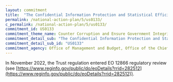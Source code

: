 ```yaml
---
layout: commitment
title:  "The Confidential Information Protection and Statistical Efficiency Act (CIPSEA; Public Law 115-435) incorpo- rated those responsibilities into statute, and as required by CIPSEA, OMB is committed to developing and pub- lishing the Trust regulation—formally referred to as “The Fundamental Responsibilities of Recognized Statistical Agencies and Units”—to further guide and support agencies’ fulfillment of these responsibilities."
permalink: /national-action-plan/5/us0133/
c_permalink: /national-action-plan/5/us0133/
commitment_id: US0133
commitment_theme_name: Counter Corruption and Ensure Government Integrity and Accountability to the Public
commitment_detail_sub: "The Confidential Information Protection and Statistical Efficiency Act (CIPSEA; Public Law 115-435) incorpo- rated those responsibilities into statute, and as required by CIPSEA, OMB is committed to developing and pub- lishing the Trust regulation—formally referred to as “The Fundamental Responsibilities of Recognized Statistical Agencies and Units”—to further guide and support agencies’ fulfillment of these responsibilities."
commitment_detail_sub_id: "US0133"
commitment_agency: Office of Management and Budget, Office of the Chief Statistician
---
```


In November 2022, the Trust regulation entered EO 12866 regulatory review (see [https://www.reginfo.gov/public/do/eoDetails?rrid=282512](https://www.reginfo.gov/public/do/eoDetails?rrid=282512)).